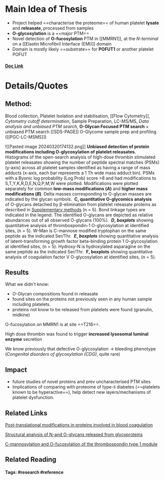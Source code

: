 # Main Idea of Thesis
- Project helped ==characterise the proteome== of human platelet **lysate** and **releasate**, processed from samples
- **O-glycosylation** is a ==major PTM== 
- Novel detection of **O-fucosylation** PTM in [[MMRN1]], at the *N-terminal* on a [[Elastin Microfibril Interface (EMI)]] domain
- Domain is mostly likely ==substrate== for **POFUT1** or another platelet POFUT

#### [Doc Link](https://www.mcponline.org/article/S1535-9476(24)00007-0/fulltext)

# Details/Quotes

## Method: 
Blood collection, Platelet Isolation and stabilisation, [[Flow Cytometry]], *Cytometry cutoff determination*, 
Sample Preparation, LC-MS/MS, *Data analysis and unbiased PTM search*,
**O-Glycan Focused PTM search** + unbiased PTM search
[[SDS-PAGE]]
O-Glycome sample prep and profiling ([[PGC-LC-MSMS]])

![[Pasted image 20240320174132.png]]
**Unbiased detection of protein modifications including O-glycosylation of platelet releasates.** 
Histograms of the open-search analysis of high-dose thrombin stimulated platelet releasates showing the number of peptide spectral matches (PSMs) (y-axis) across all platelet samples identified as having a range of mass adducts (x-axis, each bar represents a 1 Th wide mass adduct bin). PSMs with a Byonic log probability (Log Prob) score >8 and had modifications to S,T,Y,K,R,D,E,N,Q,P,M,W were plotted. Modifications were plotted separately for common **low-mass modifications (_A_)** and **higher mass modifications (_B_)**. Delta masses corresponding to O-glycan masses are indicated by the glycan symbols. 
**C, quantitative O-glycomics analysis** of O-glycans detached by β-elimination from platelet releasate proteins as described in [Supplementary methods](https://www.mcponline.org/article/S1535-9476(24)00007-0/fulltext#appsec1) (n = 5). Bond linkage types are indicated in the legend. The identified O-glycans are depicted as relative abundances out of all observed O-glycans (100%). 
**_D_, _boxplots_** showing quantitative analysis of thrombospondin-1 O-glycosylation at identified sites, (n = 5). W-Man is C-mannose modified tryptophan on the same peptide as the indicated Ser/Thr. 
**_E_, _boxplots_** showing quantitative analysis of latent-transforming growth factor beta-binding protein 1 O-glycosylation at identified sites, (n = 5). Hydroxy-N is hydroxylated asparagine on the same peptide as the indicated Ser/Thr. 
**F, boxplots** showing quantitative analysis of coagulation factor V O-glycosylation at identified sites, (n = 5).

## Results

What we didn't know:
- O-Glycan compositions found in releasate
- found sites on the proteins not previously seen in any human sample including platelets.
- proteins not know to be released from platelets were found (granulin, midkine) 

O-fucosylation on MMRN1 is at site ==T216==. 

High dose thrombin was found to trigger **increased lysosomal luminal enzyme** secretion

We know previously that defective O-glycosylation -> bleeding phenotype (*Congenital disorders of glycosylation (CDG)*, quite rare)

## Impact

- future studies of novel proteins and prev uncharacterised PTM sites
- Implications of comparing with proteome of type-ii diabetes (==platelets known to be hyperactive==), help detect new layers/mechanisms of platelet dysfunction.

## Related Links
[Post-translational modifications in proteins involved in blood coagulation](https://www.sciencedirect.com/science/article/pii/S1538783622167425)

[Structural analysis of N-and O-glycans released from glycoproteins](https://www.nature.com/articles/nprot.2012.063/1000)

[C-mannosylation and O-fucosylation of the thrombospondin type 1 module](https://www.jbc.org/article/S0021-9258(19)34659-9/abstract)



## Related Reading



#### Tags: #research #reference 